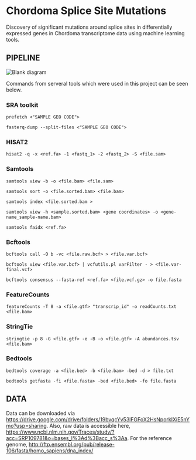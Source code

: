 # Chordoma Splice Site Mutations

Discovery of significant mutations around splice sites in differentially expressed genes in Chordoma transcriptome data using machine learning tools.

## PIPELINE


![Blank diagram](https://user-images.githubusercontent.com/71891536/169394437-3ecdbf73-9acc-4c58-8888-76537fdb4a8e.png)



Commands from serveral tools which were used in this project can be seen below.

### SRA toolkit

```
prefetch <"SAMPLE GEO CODE">

fasterq-dump --split-files <"SAMPLE GEO CODE">
```

### HISAT2

```
hisat2 -q -x <ref.fa> -1 <fastq_1> -2 <fastq_2> -S <file.sam>
```

### Samtools

```
samtools view -b -o <file.bam> <file.sam>

samtools sort -o <file.sorted.bam> <file.bam>

samtools index <file.sorted.bam >

samtools view -h <sample.sorted.bam> <gene coordinates> -o <gene-name_sample-name.bam>

samtools faidx <ref.fa>

```
### Bcftools

```
bcftools call -O b -vc <file.raw.bcf> > <file.var.bcf>

bcftools view <file.var.bcf> | vcfutils.pl varFilter - > <file.var-final.vcf>

bcftools consensus --fasta-ref <ref.fa> <file.vcf.gz> -o file.fasta

```
### FeatureCounts

```
featureCounts -T 8 -a <file.gtf> "transcrip_id" -o readCounts.txt <file.bam>

```

### StringTie

```
stringtie -p 8 -G <file.gtf> -e -B -o <file.gtf> -A abundances.tsv <file.bam>

```

### Bedtools

```
bedtools coverage -a <file.bed> -b <file.bam> -bed -d > file.txt

bedtools getfasta -fi <file.fasta> -bed <file.bed> -fo file.fasta

```


## DATA

Data can be downloaded via https://drive.google.com/drive/folders/19bvqcYv53lFGFoX2HsNporkIXiE5nYmo?usp=sharing. Also, raw data is accessible here, https://www.ncbi.nlm.nih.gov/Traces/study/?acc=SRP109781&o=bases_l%3Ad%3Bacc_s%3Aa. For the reference genome, http://ftp.ensembl.org/pub/release-106/fasta/homo_sapiens/dna_index/
